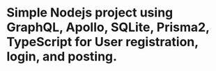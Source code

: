 # Simple Nodejs project using GraphQL, Apollo, SQLite, Prisma2, TypeScript for User registration, login, and posting.
